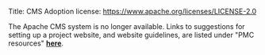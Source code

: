 Title: CMS Adoption
license: https://www.apache.org/licenses/LICENSE-2.0

The Apache CMS system is no longer available. Links to suggestions for setting up a project website, and website guidelines, are listed under "PMC resources" **[here][1]**.


  [1]: https://infra.apache.org/doc.html
